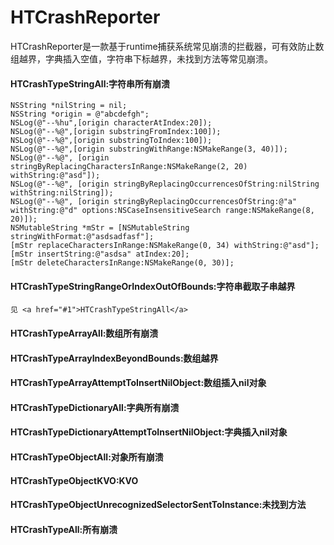 # HTCrashReporter

 HTCrashReporter是一款基于runtime捕获系统常见崩溃的拦截器，可有效防止数组越界，字典插入空值，字符串下标越界，未找到方法等常见崩溃。
 
 #### <a name="1">HTCrashTypeStringAll:字符串所有崩溃</a>
    NSString *nilString = nil;
    NSString *origin = @"abcdefgh";
    NSLog(@"--%hu",[origin characterAtIndex:20]);
    NSLog(@"--%@",[origin substringFromIndex:100]);
    NSLog(@"--%@",[origin substringToIndex:100]);
    NSLog(@"--%@",[origin substringWithRange:NSMakeRange(3, 40)]);
    NSLog(@"--%@", [origin stringByReplacingCharactersInRange:NSMakeRange(2, 20) withString:@"asd"]);
    NSLog(@"--%@", [origin stringByReplacingOccurrencesOfString:nilString withString:nilString]);
    NSLog(@"--%@", [origin stringByReplacingOccurrencesOfString:@"a" withString:@"d" options:NSCaseInsensitiveSearch range:NSMakeRange(8, 20)]);
    NSMutableString *mStr = [NSMutableString stringWithFormat:@"asdsadfasf"];
    [mStr replaceCharactersInRange:NSMakeRange(0, 34) withString:@"asd"];
    [mStr insertString:@"asdsa" atIndex:20];
    [mStr deleteCharactersInRange:NSMakeRange(0, 30)];
 #### HTCrashTypeStringRangeOrIndexOutOfBounds:字符串截取子串越界
    见 <a href="#1">HTCrashTypeStringAll</a>
 #### HTCrashTypeArrayAll:数组所有崩溃
 #### HTCrashTypeArrayIndexBeyondBounds:数组越界
 #### HTCrashTypeArrayAttemptToInsertNilObject:数组插入nil对象
 #### HTCrashTypeDictionaryAll:字典所有崩溃
 #### HTCrashTypeDictionaryAttemptToInsertNilObject:字典插入nil对象
 #### HTCrashTypeObjectAll:对象所有崩溃
 #### HTCrashTypeObjectKVO:KVO
 #### HTCrashTypeObjectUnrecognizedSelectorSentToInstance:未找到方法
 #### HTCrashTypeAll:所有崩溃
 
